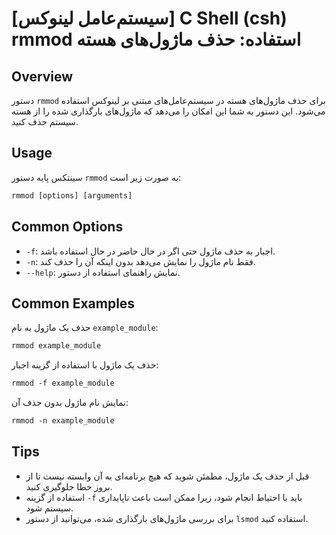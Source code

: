 # [سیستم‌عامل لینوکس] C Shell (csh) rmmod استفاده: حذف ماژول‌های هسته

## Overview
دستور `rmmod` برای حذف ماژول‌های هسته در سیستم‌عامل‌های مبتنی بر لینوکس استفاده می‌شود. این دستور به شما این امکان را می‌دهد که ماژول‌های بارگذاری شده را از هسته سیستم حذف کنید.

## Usage
سینتکس پایه دستور `rmmod` به صورت زیر است:

```csh
rmmod [options] [arguments]
```

## Common Options
- `-f`: اجبار به حذف ماژول حتی اگر در حال حاضر در حال استفاده باشد.
- `-n`: فقط نام ماژول را نمایش می‌دهد بدون اینکه آن را حذف کند.
- `--help`: نمایش راهنمای استفاده از دستور.

## Common Examples
حذف یک ماژول به نام `example_module`:

```csh
rmmod example_module
```

حذف یک ماژول با استفاده از گزینه اجبار:

```csh
rmmod -f example_module
```

نمایش نام ماژول بدون حذف آن:

```csh
rmmod -n example_module
```

## Tips
- قبل از حذف یک ماژول، مطمئن شوید که هیچ برنامه‌ای به آن وابسته نیست تا از بروز خطا جلوگیری کنید.
- استفاده از گزینه `-f` باید با احتیاط انجام شود، زیرا ممکن است باعث ناپایداری سیستم شود.
- برای بررسی ماژول‌های بارگذاری شده، می‌توانید از دستور `lsmod` استفاده کنید.